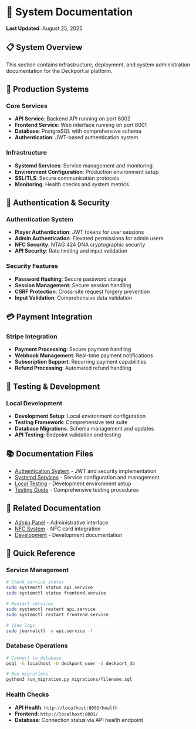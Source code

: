 # 🔧 System Documentation

**Last Updated**: August 25, 2025

## 📋 System Overview

This section contains infrastructure, deployment, and system administration documentation for the Deckport.ai platform.

## 🚀 Production Systems

### Core Services
- **API Service**: Backend API running on port 8002
- **Frontend Service**: Web interface running on port 8001
- **Database**: PostgreSQL with comprehensive schema
- **Authentication**: JWT-based authentication system

### Infrastructure
- **Systemd Services**: Service management and monitoring
- **Environment Configuration**: Production environment setup
- **SSL/TLS**: Secure communication protocols
- **Monitoring**: Health checks and system metrics

## 🔐 Authentication & Security

### Authentication System
- **Player Authentication**: JWT tokens for user sessions
- **Admin Authentication**: Elevated permissions for admin users
- **NFC Security**: NTAG 424 DNA cryptographic security
- **API Security**: Rate limiting and input validation

### Security Features
- **Password Hashing**: Secure password storage
- **Session Management**: Secure session handling
- **CSRF Protection**: Cross-site request forgery prevention
- **Input Validation**: Comprehensive data validation

## 💳 Payment Integration

### Stripe Integration
- **Payment Processing**: Secure payment handling
- **Webhook Management**: Real-time payment notifications
- **Subscription Support**: Recurring payment capabilities
- **Refund Processing**: Automated refund handling

## 🧪 Testing & Development

### Local Development
- **Development Setup**: Local environment configuration
- **Testing Framework**: Comprehensive test suite
- **Database Migrations**: Schema management and updates
- **API Testing**: Endpoint validation and testing

## 📚 Documentation Files

- [Authentication System](AUTHENTICATION_SYSTEM.md) - JWT and security implementation
- [Systemd Services](SYSTEMD_SERVICES.md) - Service configuration and management
- [Local Testing](LOCAL_TESTING.md) - Development environment setup
- [Testing Guide](TESTING_GUIDE.md) - Comprehensive testing procedures

## 🔗 Related Documentation

- [Admin Panel](../admin/README.md) - Administrative interface
- [NFC System](../nfc/README.md) - NFC card integration
- [Development](../development/README.md) - Development documentation

## 🎯 Quick Reference

### Service Management
```bash
# Check service status
sudo systemctl status api.service
sudo systemctl status frontend.service

# Restart services
sudo systemctl restart api.service
sudo systemctl restart frontend.service

# View logs
sudo journalctl -u api.service -f
```

### Database Operations
```bash
# Connect to database
psql -h localhost -U deckport_user -d deckport_db

# Run migrations
python3 run_migration.py migrations/filename.sql
```

### Health Checks
- **API Health**: `http://localhost:8002/health`
- **Frontend**: `http://localhost:8001/`
- **Database**: Connection status via API health endpoint

